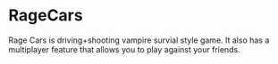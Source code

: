 # RageCars
Rage Cars is driving+shooting vampire survial style game.
It also has a multiplayer feature that allows you to play against your friends.
